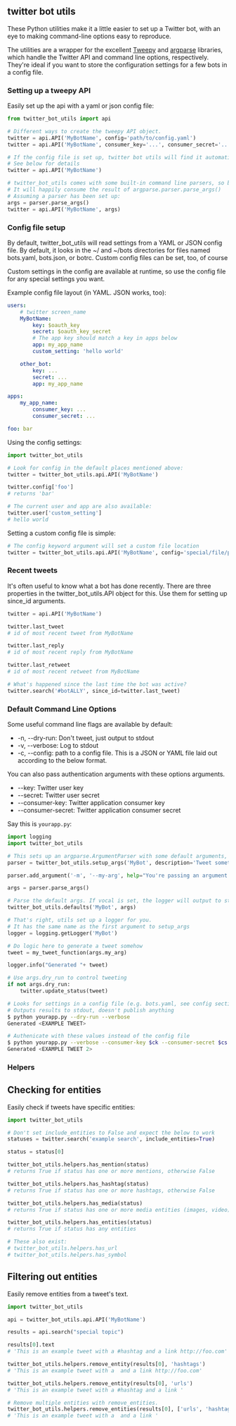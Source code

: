 ## twitter bot utils

These Python utilities make it a little easier to set up a Twitter bot, with an eye to making command-line options easy to reproduce.

The utilities are a wrapper for the excellent [Tweepy](http://tweepy.org) and [argparse]() libraries, which handle the Twitter API and command line options, respectively. They're ideal if you want to store the configuration settings for a few bots in a config file.

### Setting up a tweepy API

Easily set up the api with a yaml or json config file:

````python
from twitter_bot_utils import api

# Different ways to create the tweepy API object.
twitter = api.API('MyBotName', config='path/to/config.yaml')
twitter = api.API('MyBotName', consumer_key='...', consumer_secret='...', key='...', secret='...')

# If the config file is set up, twitter bot utils will find it automatically
# See below for details
twitter = api.API('MyBotName')

# twitter_bot_utils comes with some built-in command line parsers, so below.
# It will happily consume the result of argparse.parser.parse_args()
# Assuming a parser has been set up:
args = parser.parse_args()
twitter = api.API('MyBotName', args)
````
### Config file setup

By default, twitter_bot_utils will read settings from a YAML or JSON config file. By default, it looks in the ~/ and ~/bots directories for files named  bots.yaml, bots.json, or botrc. Custom config files can be set, too, of course

Custom settings in the config are available at runtime, so use the config file for any special settings you want.

Example config file layout (in YAML. JSON works, too):

````yaml
users:
    # twitter screen_name
    MyBotName:
        key: $oauth_key
        secret: $oauth_key_secret
        # The app key should match a key in apps below
        app: my_app_name
        custom_setting: 'hello world'

    other_bot:
        key: ...
        secret: ...
        app: my_app_name

apps:
    my_app_name:
        consumer_key: ...
        consumer_secret: ...

foo: bar

````

Using the config settings:

````python
import twitter_bot_utils

# Look for config in the default places mentioned above:
twitter = twitter_bot_utils.api.API('MyBotName')

twitter.config['foo']
# returns 'bar'

# The current user and app are also available:
twitter.user['custom_setting']
# hello world
````

Setting a custom config file is simple:

````python
# The config keyword argument will set a custom file location
twitter = twitter_bot_utils.api.API('MyBotName', config='special/file/path.yaml')
````

### Recent tweets

It's often useful to know what a bot has done recently. There are three properties in the twitter_bot_utils.API object for this. Use them for setting up since_id arguments.

````python
twitter = api.API('MyBotName')

twitter.last_tweet
# id of most recent tweet from MyBotName

twitter.last_reply
# id of most recent reply from MyBotName

twitter.last_retweet
# id of most recent retweet from MyBotName

# What's happened since the last time the bot was active?
twitter.search('#botALLY', since_id=twitter.last_tweet)
````

### Default Command Line Options

Some useful command line flags are available by default:

* -n, --dry-run: Don't tweet, just output to stdout
* -v, --verbose: Log to stdout
* -c, --config: path to a config file. This is a JSON or YAML file laid out according to the below format. 

You can also pass authentication arguments with these options arguments.

* --key: Twitter user key
* --secret: Twitter user secret
* --consumer-key: Twitter application consumer key
* --consumer-secret: Twitter application consumer secret

Say this is `yourapp.py`:

````python
import logging
import twitter_bot_utils

# This sets up an argparse.ArgumentParser with some default arguments, which are explained below
parser = twitter_bot_utils.setup_args('MyBot', description='Tweet something')

parser.add_argument('-m', '--my-arg', help="You're passing an argument to argparse.ArgumentParser")

args = parser.parse_args()

# Parse the default args. If vocal is set, the logger will output to stdout.
twitter_bot_utils.defaults('MyBot', args)

# That's right, utils set up a logger for you.
# It has the same name as the first argument to setup_args
logger = logging.getLogger('MyBot')

# Do logic here to generate a tweet somehow
tweet = my_tweet_function(args.my_arg)

logger.info("Generated "+ tweet)

# Use args.dry_run to control tweeting
if not args.dry_run:
    twitter.update_status(tweet)
````

````bash
# Looks for settings in a config file (e.g. bots.yaml, see config section above)
# Outputs results to stdout, doesn't publish anything 
$ python yourapp.py --dry-run --verbose
Generated <EXAMPLE TWEET>

# Authenicate with these values instead of the config file
$ python yourapp.py --verbose --consumer-key $ck --consumer-secret $cs --key $user_key --secret $user_secret
Generated <EXAMPLE TWEET 2>
````


### Helpers

## Checking for entities

Easily check if tweets have specific entities:

````python
import twitter_bot_utils

# Don't set include_entities to False and expect the below to work
statuses = twitter.search('example search', include_entities=True)

status = status[0]

twitter_bot_utils.helpers.has_mention(status)
# returns True if status has one or more mentions, otherwise False 

twitter_bot_utils.helpers.has_hashtag(status)
# returns True if status has one or more hashtags, otherwise False 

twitter_bot_utils.helpers.has_media(status)
# returns True if status has one or more media entities (images, video), otherwise False 

twitter_bot_utils.helpers.has_entities(status)
# returns True if status has any entities

# These also exist:
# twitter_bot_utils.helpers.has_url
# twitter_bot_utils.helpers.has_symbol
````

## Filtering out entities

Easily remove entities from a tweet's text.

````python
import twitter_bot_utils

api = twitter_bot_utils.api.API('MyBotName')

results = api.search("special topic")

results[0].text
# 'This is an example tweet with a #hashtag and a link http://foo.com'

twitter_bot_utils.helpers.remove_entity(results[0], 'hashtags')
# 'This is an example tweet with a  and a link http://foo.com'

twitter_bot_utils.helpers.remove_entity(results[0], 'urls')
# 'This is an example tweet with a #hashtag and a link '

# Remove multiple entities with remove_entities.
twitter_bot_utils.helpers.remove_entities(results[0], ['urls', 'hashtags', 'media'])
# 'This is an example tweet with a  and a link '
````
